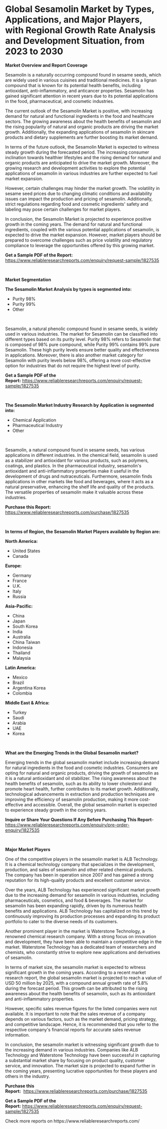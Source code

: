 <p><h1>Global Sesamolin Market by Types, Applications, and Major Players, with Regional Growth Rate Analysis and Development Situation, from 2023 to 2030</h1></p><p><strong>Market Overview and Report Coverage</strong></p>
<p><p>Sesamolin is a naturally occurring compound found in sesame seeds, which are widely used in various cuisines and traditional medicines. It is a lignan compound that is known for its potential health benefits, including antioxidant, anti-inflammatory, and anticancer properties. Sesamolin has gained significant attention in recent years due to its potential applications in the food, pharmaceutical, and cosmetic industries.</p><p>The current outlook of the Sesamolin Market is positive, with increasing demand for natural and functional ingredients in the food and healthcare sectors. The growing awareness about the health benefits of sesamolin and the rising popularity of natural and organic products are driving the market growth. Additionally, the expanding applications of sesamolin in skincare products and dietary supplements are further boosting its market demand.</p><p>In terms of the future outlook, the Sesamolin Market is expected to witness steady growth during the forecasted period. The increasing consumer inclination towards healthier lifestyles and the rising demand for natural and organic products are anticipated to drive the market growth. Moreover, the growing research and development activities to explore the potential applications of sesamolin in various industries are further expected to fuel market expansion.</p><p>However, certain challenges may hinder the market growth. The volatility in sesame seed prices due to changing climatic conditions and availability issues can impact the production and pricing of sesamolin. Additionally, strict regulations regarding food and cosmetic ingredients' safety and labeling may pose certain challenges for market players.</p><p>In conclusion, the Sesamolin Market is projected to experience positive growth in the coming years. The demand for natural and functional ingredients, coupled with the various potential applications of sesamolin, is expected to drive the market expansion. However, market players should be prepared to overcome challenges such as price volatility and regulatory compliance to leverage the opportunities offered by this growing market.</p></p>
<p><strong>Get a Sample PDF of the Report:</strong> <a href="https://www.reliableresearchreports.com/enquiry/request-sample/1827535">https://www.reliableresearchreports.com/enquiry/request-sample/1827535</a></p>
<p>&nbsp;</p>
<p><strong>Market Segmentation</strong></p>
<p><strong>The Sesamolin Market Analysis by types is segmented into:</strong></p>
<p><ul><li>Purity 98%</li><li>Purity 99%</li><li>Other</li></ul></p>
<p>&nbsp;</p>
<p><p>Sesamolin, a natural phenolic compound found in sesame seeds, is widely used in various industries. The market for Sesamolin can be classified into different types based on its purity level. Purity 98% refers to Sesamolin that is composed of 98% pure compound, while Purity 99% contains 99% pure Sesamolin. These high purity levels ensure better quality and effectiveness in applications. Moreover, there is also another market category for Sesamolin with purity levels below 98%, offering a more cost-effective option for industries that do not require the highest level of purity.</p></p>
<p><strong>Get a Sample PDF of the Report:</strong>&nbsp;<a href="https://www.reliableresearchreports.com/enquiry/request-sample/1827535">https://www.reliableresearchreports.com/enquiry/request-sample/1827535</a></p>
<p>&nbsp;</p>
<p><strong>The Sesamolin Market Industry Research by Application is segmented into:</strong></p>
<p><ul><li>Chemical Application</li><li>Pharmaceutical Industry</li><li>Other</li></ul></p>
<p>&nbsp;</p>
<p><p>Sesamolin, a natural compound found in sesame seeds, has various applications in different industries. In the chemical field, sesamolin is used as a stabilizer and antioxidant for various products, such as polymers, coatings, and plastics. In the pharmaceutical industry, sesamolin's antioxidant and anti-inflammatory properties make it useful in the development of drugs and nutraceuticals. Furthermore, sesamolin finds applications in other markets like food and beverages, where it acts as a natural preservative, enhancing the shelf life and quality of the products. The versatile properties of sesamolin make it valuable across these industries.</p></p>
<p><strong>Purchase this Report:</strong>&nbsp; <a href="https://www.reliableresearchreports.com/purchase/1827535">https://www.reliableresearchreports.com/purchase/1827535</a></p>
<p>&nbsp;</p>
<p><strong>In terms of Region, the Sesamolin Market Players available by Region are:</strong></p>
<p>
    <p> <strong> North America: </strong>
        <ul>
            <li>United States</li>
            <li>Canada</li>
        </ul>
        </p> 
    <p> <strong> Europe: </strong>
        <ul>
            <li>Germany</li>
            <li>France</li>
            <li>U.K.</li>
            <li>Italy</li>
            <li>Russia</li>
        </ul>
        </p> 
    <p> <strong> Asia-Pacific: </strong>
        <ul>
            <li>China</li>
            <li>Japan</li>
            <li>South Korea</li>
            <li>India</li>
            <li>Australia</li>
            <li>China Taiwan</li>
            <li>Indonesia</li>
            <li>Thailand</li>
            <li>Malaysia</li>
        </ul>
        </p> 
    <p> <strong> Latin America: </strong>
        <ul>
            <li>Mexico</li>
            <li>Brazil</li>
            <li>Argentina Korea</li>
            <li>Colombia</li>
        </ul>
        </p> 
    <p> <strong> Middle East & Africa: </strong>
        <ul>
            <li>Turkey</li>
            <li>Saudi</li>
            <li>Arabia</li>
            <li>UAE</li>
            <li>Korea</li>
        </ul>
    </p>
    </p>
<p>&nbsp;</p>
<p><strong>What are the Emerging Trends in the Global Sesamolin market?</strong></p>
<p><p>Emerging trends in the global sesamolin market include increasing demand for natural ingredients in the food and cosmetic industries. Consumers are opting for natural and organic products, driving the growth of sesamolin as it is a natural antioxidant and oil stabilizer. The rising awareness about the health benefits of sesamolin, such as its ability to lower cholesterol and promote heart health, further contributes to its market growth. Additionally, technological advancements in extraction and production techniques are improving the efficiency of sesamolin production, making it more cost-effective and accessible. Overall, the global sesamolin market is expected to experience steady growth in the coming years.</p></p>
<p><strong>Inquire or Share Your Questions If Any Before Purchasing This Report</strong>- <a href="https://www.reliableresearchreports.com/enquiry/pre-order-enquiry/1827535">https://www.reliableresearchreports.com/enquiry/pre-order-enquiry/1827535</a></p>
<p>&nbsp;</p>
<p><strong>Major Market Players</strong></p>
<p><p>One of the competitive players in the sesamolin market is ALB Technology. It is a chemical technology company that specializes in the development, production, and sales of sesamolin and other related chemical products. The company has been in operation since 2007 and has gained a strong reputation for its high-quality products and excellent customer service.</p><p>Over the years, ALB Technology has experienced significant market growth due to the increasing demand for sesamolin in various industries, including pharmaceuticals, cosmetics, and food & beverages. The market for sesamolin has been expanding rapidly, driven by its numerous health benefits and applications. ALB Technology has capitalized on this trend by continuously improving its production processes and expanding its product portfolio to cater to the diverse needs of its customers.</p><p>Another prominent player in the market is Waterstone Technology, a renowned chemical research company. With a strong focus on innovation and development, they have been able to maintain a competitive edge in the market. Waterstone Technology has a dedicated team of researchers and chemists, who constantly strive to explore new applications and derivatives of sesamolin.</p><p>In terms of market size, the sesamolin market is expected to witness significant growth in the coming years. According to a recent market research report, the global sesamolin market is projected to reach a value of USD 50 million by 2025, with a compound annual growth rate of 5.8% during the forecast period. This growth can be attributed to the rising awareness about the health benefits of sesamolin, such as its antioxidant and anti-inflammatory properties.</p><p>However, specific sales revenue figures for the listed companies were not available. It is important to note that the sales revenue of a company depends on various factors, such as the market demand, pricing strategy, and competitive landscape. Hence, it is recommended that you refer to the respective company's financial reports for accurate sales revenue information.</p><p>In conclusion, the sesamolin market is witnessing significant growth due to the increasing demand in various industries. Companies like ALB Technology and Waterstone Technology have been successful in capturing a substantial market share by focusing on product quality, customer service, and innovation. The market size is projected to expand further in the coming years, presenting lucrative opportunities for these players and others in the industry.</p></p>
<p><strong>Purchase this Report:</strong>&nbsp;&nbsp;<a href="https://www.reliableresearchreports.com/purchase/1827535">https://www.reliableresearchreports.com/purchase/1827535</a></p>
<p></p>
<p><strong>Get a Sample PDF of the Report:</strong>&nbsp;<a href="https://www.reliableresearchreports.com/enquiry/request-sample/1827535">https://www.reliableresearchreports.com/enquiry/request-sample/1827535</a></p>
<p>Check more reports on https://www.reliableresearchreports.com/</p>